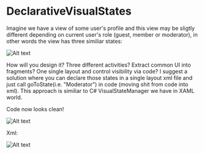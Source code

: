 DeclarativeVisualStates
=======================

Imagine we have a view of some user's profile and this view may be sligtly different depending on current user's role (guest, member or moderator), in other words the view has three similiar states:

![Alt text](http://habrastorage.org/files/c1b/99f/e6c/c1b99fe6c83244768637b0323c5b252b.png)

How will you design it? Three different activities? Extract common UI into fragments? One single layout and control visibility via code? I suggest a solution where you can declare those states in a single layout xml file and just call goToState(i.e. "Moderator") in code (moving shit from code into xml). This approach is similiar to C# VisualStateManager we have in XAML world.

Code now looks clean!

![Alt text](http://habrastorage.org/files/882/d0a/dc1/882d0adc184f4d45997476d1c22650ca.png)

Xml:

![Alt text](http://habrastorage.org/files/34e/a1b/7ec/34ea1b7ecd224db9bbd917349b52d646.png)

